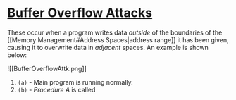 # [Buffer Overflow Attacks](https://en.wikipedia.org/wiki/Buffer_overflow)

These occur when a program writes data *outside* of the boundaries of the [[Memory Management#Address Spaces|address range]] it has been given, causing it to overwrite data in *adjacent* spaces. An example is shown below:

![[BufferOverflowAttk.png]]

1) `(a)` - Main program is running normally.
2) `(b)` - *Procedure* $A$ is called
